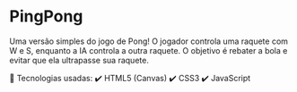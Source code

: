 # PingPong

Uma versão simples do jogo de Pong! O jogador controla uma raquete com W e S, enquanto a IA controla a outra raquete. O objetivo é rebater a bola e evitar que ela ultrapasse sua raquete.

📌 Tecnologias usadas:
✔️ HTML5 (Canvas)
✔️ CSS3
✔️ JavaScript


